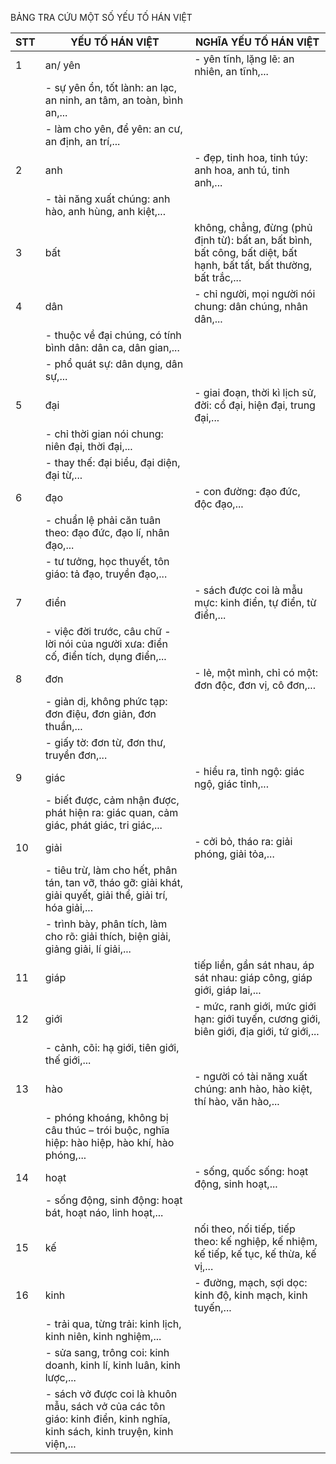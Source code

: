 BẢNG TRA CỨU
MỘT SỐ YẾU TỐ HÁN VIỆT

STT | YẾU TỐ HÁN VIỆT | NGHĨA YẾU TỐ HÁN VIỆT
--- | --- | ---
1 | an/ yên | - yên tĩnh, lặng lẽ: an nhiên, an tĩnh,...
 | | - sự yên ổn, tốt lành: an lạc, an ninh, an tâm, an toàn, bình an,...
 | | - làm cho yên, để yên: an cư, an định, an trí,...
2 | anh | - đẹp, tinh hoa, tinh túy: anh hoa, anh tú, tinh anh,...
 | | - tài năng xuất chúng: anh hào, anh hùng, anh kiệt,...
3 | bất | không, chẳng, đừng (phủ định từ): bất an, bất bình, bất công, bất diệt, bất hạnh, bất tất, bất thường, bất trắc,...
4 | dân | - chỉ người, mọi người nói chung: dân chúng, nhân dân,...
 | | - thuộc về đại chúng, có tính bình dân: dân ca, dân gian,...
 | | - phổ quát sự: dân dụng, dân sự,...
5 | đại | - giai đoạn, thời kì lịch sử, đời: cổ đại, hiện đại, trung đại,...
 | | - chỉ thời gian nói chung: niên đại, thời đại,...
 | | - thay thế: đại biểu, đại diện, đại từ,...
6 | đạo | - con đường: đạo đức, độc đạo,...
 | | - chuẩn lệ phải căn tuân theo: đạo đức, đạo lí, nhân đạo,...
 | | - tư tưởng, học thuyết, tôn giáo: tả đạo, truyền đạo,...
7 | điển | - sách được coi là mẫu mực: kinh điển, tự điển, từ điển,...
 | | - việc đời trước, câu chữ - lời nói của người xưa: điển cố, điển tích, dụng điển,...
8 | đơn | - lẻ, một mình, chỉ có một: đơn độc, đơn vị, cô đơn,...
 | | - giản dị, không phức tạp: đơn điệu, đơn giản, đơn thuần,...
 | | - giấy tờ: đơn từ, đơn thư, truyền đơn,...
9 | giác | - hiểu ra, tỉnh ngộ: giác ngộ, giác tỉnh,...
 | | - biết được, cảm nhận được, phát hiện ra: giác quan, cảm giác, phát giác, tri giác,...
10 | giải | - cởi bỏ, tháo ra: giải phóng, giải tỏa,...
 | | - tiêu trừ, làm cho hết, phân tán, tan vỡ, tháo gỡ: giải khát, giải quyết, giải thể, giải trí, hóa giải,...
 | | - trình bày, phân tích, làm cho rõ: giải thích, biện giải, giảng giải, lí giải,...
11 | giáp | tiếp liền, gần sát nhau, áp sát nhau: giáp công, giáp giới, giáp lai,...
12 | giới | - mức, ranh giới, mức giới hạn: giới tuyến, cương giới, biên giới, địa giới, tứ giới,...
 | | - cảnh, cõi: hạ giới, tiên giới, thế giới,...
13 | hào | - người có tài năng xuất chúng: anh hào, hào kiệt, thí hào, văn hào,...
 | | - phóng khoáng, không bị câu thúc – trói buộc, nghĩa hiệp: hào hiệp, hào khí, hào phóng,...
14 | hoạt | - sống, quốc sống: hoạt động, sinh hoạt,...
 | | - sống động, sinh động: hoạt bát, hoạt náo, linh hoạt,...
15 | kế | nối theo, nối tiếp, tiếp theo: kế nghiệp, kế nhiệm, kế tiếp, kế tục, kế thừa, kế vị,...
16 | kinh | - đường, mạch, sợi dọc: kinh độ, kinh mạch, kinh tuyến,...
 | | - trải qua, từng trải: kinh lịch, kinh niên, kinh nghiệm,...
 | | - sửa sang, trông coi: kinh doanh, kinh lí, kinh luân, kinh lược,...
 | | - sách vở được coi là khuôn mẫu, sách vở của các tôn giáo: kinh điển, kinh nghĩa, kinh sách, kinh truyện, kinh viện,...